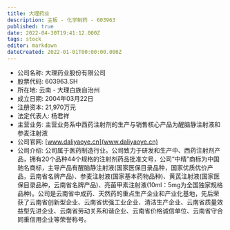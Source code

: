 ```yaml
---
title: 大理药业
description: 主板 - 化学制药 - 603963
published: true
date: 2022-04-30T19:41:12.000Z
tags: stock
editor: markdown
dateCreated: 2022-01-01T00:00:00.000Z
---
```


- 公司名称: 大理药业股份有限公司
- 股票代码: 603963.SH
- 所在地: 云南 - 大理白族自治州
- 成立日期: 2004年03月22日
- 注册资本: 21,970万元
- 法定代表人: 杨君祥
- 主营业务: 主营业务系中西药注射剂的生产与销售核心产品为醒脑静注射液和参麦注射液
- 公司官网: [www.daliyaoye.cn](www.daliyaoye.cn)
- 公司介绍: 公司属于医药制造行业。公司致力于研发和生产中、西药注射剂产品，拥有20个品种44个规格的注射剂药品批准文号，公司“中精”商标为中国驰名商标，主导产品有醒脑静注射液(国家医保目录品种，国家优质优价产品，云南省名牌产品)、参麦注射液(国家基本药物品种)、黄芪注射液(国家医保目录品种，云南省名牌产品)、亮菌甲素注射液(10ml：5mg为全国独家规格品种)。公司是云南省中成药、天然药的重点生产企业和产业化基地，先后荣获了云南省创新型企业、云南省优强工业企业、清洁生产企业、云南省质量效益型先进企业、云南省劳动关系和谐企业、云南省价格诚信单位、云南省守合同重信用企业等荣誉称号。


